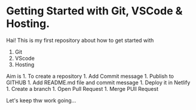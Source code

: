 # Getting Started with Git, VSCode & Hosting.

Hai! This is my first repository about how to get started with 
1. Git
1. VScode
1. Hosting

Aim is 1. To create a repository
       1. Add Commit message
       1. Publish to GITHUB
       1. Add README.md file  and commit message
       1. Deploy it in Netlify
       1. Create a branch
       1. Open Pull Request
       1. Merge PUll Request

Let's keep thw work going...      
